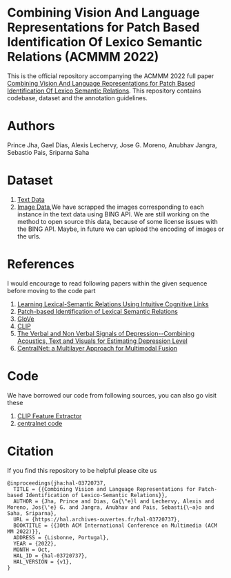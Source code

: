 # Combining Vision And Language Representations for Patch Based Identification Of Lexico Semantic Relations (ACMMM 2022)

This is the official repository accompanying the ACMMM 2022 full paper [Combining Vision And Language Representations for Patch Based Identification Of Lexico Semantic Relations]().  This repository contains codebase, dataset and the annotation guidelines.

# Authors
Prince Jha, Gael Dias, Alexis Lechervy, Jose G. Moreno, Anubhav Jangra, Sebastio Pais, Sriparna Saha 

# Dataset
1. [Text Data](https://drive.google.com/file/d/1wzlwbPbMiqVi7ODk5bSio7Pk3Xxcyi6x/view?usp=sharing)
2. [Image Data](),We have scrapped the images corresponding to each instance in the text data using BING API. We are still working on the method to open source this data, because of some license issues with the BING API. Maybe, in future we can upload the encoding of images or the urls.

# References
I would encourage to read following papers within the given sequence before moving to the code part
1. [Learning Lexical-Semantic Relations Using Intuitive Cognitive Links](https://dias.users.greyc.fr/publications/ecir2019.pdf)
2. [Patch-based Identification of Lexical Semantic Relations](https://dias.users.greyc.fr/publications/ecir2020.pdf)
3. [GloVe](https://nlp.stanford.edu/pubs/glove.pdf)
3. [CLIP](https://arxiv.org/pdf/2103.00020.pdf)
4. [The Verbal and Non Verbal Signals of Depression--Combining Acoustics, Text and Visuals for Estimating Depression Level](https://arxiv.org/pdf/1904.07656.pdf)
5. [CentralNet: a Multilayer Approach for Multimodal Fusion](https://arxiv.org/pdf/1808.07275.pdf)

# Code 
We have borrowed our code from following sources, you can also go visit these
1. [CLIP Feature Extractor](https://github.com/openai/CLIP)
2. [centralnet code](https://github.com/jperezrua/mfas)


# Citation
If you find this repository to be helpful please cite us

```
@inproceedings{jha:hal-03720737,
  TITLE = {{Combining Vision and Language Representations for Patch-based Identification of Lexico-Semantic Relations}},
  AUTHOR = {Jha, Prince and Dias, Ga{\"e}l and Lechervy, Alexis and Moreno, Jos{\'e} G. and Jangra, Anubhav and Pais, Sebasti{\~a}o and Saha, Sriparna},
  URL = {https://hal.archives-ouvertes.fr/hal-03720737},
  BOOKTITLE = {{30th ACM International Conference on Multimedia (ACM MM 2022)}},
  ADDRESS = {Lisbonne, Portugal},
  YEAR = {2022},
  MONTH = Oct,
  HAL_ID = {hal-03720737},
  HAL_VERSION = {v1},
}
```


